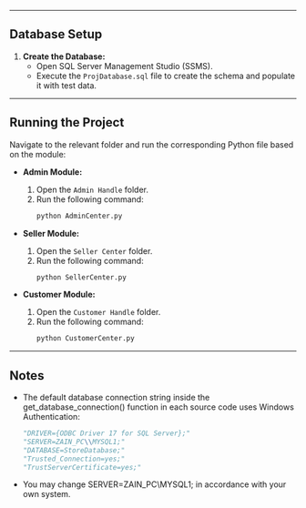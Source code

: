 
---

## Database Setup
1. **Create the Database:**
   - Open SQL Server Management Studio (SSMS).
   - Execute the `ProjDatabase.sql` file to create the schema and populate it with test data.

---

## Running the Project
Navigate to the relevant folder and run the corresponding Python file based on the module:

- **Admin Module:**
  1. Open the `Admin Handle` folder.
  2. Run the following command:
     ```bash
     python AdminCenter.py
     ```

- **Seller Module:**
  1. Open the `Seller Center` folder.
  2. Run the following command:
     ```bash
     python SellerCenter.py
     ```

- **Customer Module:**
  1. Open the `Customer Handle` folder.
  2. Run the following command:
     ```bash
     python CustomerCenter.py
     ```

---

## Notes
- The default database connection string inside the get_database_connection() function in each source code uses Windows Authentication:
  ```python
  "DRIVER={ODBC Driver 17 for SQL Server};"
  "SERVER=ZAIN_PC\\MYSQL1;"
  "DATABASE=StoreDatabase;"
  "Trusted_Connection=yes;"
  "TrustServerCertificate=yes;"
- You may change SERVER=ZAIN_PC\\MYSQL1; in accordance with your own system.
